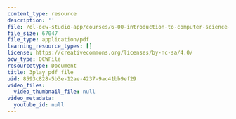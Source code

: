 ```yaml
---
content_type: resource
description: ''
file: /ol-ocw-studio-app/courses/6-00-introduction-to-computer-science-and-programming-fall-2008/8593c8285b3e12ae42379ac41bb9ef29_kDhR4Zm53zc.pdf
file_size: 67047
file_type: application/pdf
learning_resource_types: []
license: https://creativecommons.org/licenses/by-nc-sa/4.0/
ocw_type: OCWFile
resourcetype: Document
title: 3play pdf file
uid: 8593c828-5b3e-12ae-4237-9ac41bb9ef29
video_files:
  video_thumbnail_file: null
video_metadata:
  youtube_id: null
---
```

